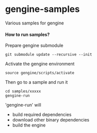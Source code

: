 gengine-samples
===============

Various samples for gengine

#### How to run samples?
Prepare gengine submodule

    git submodule update --recursive --init

Activate the gengine environment

    source gengine/scripts/activate
    
Then go to a sample and run it

    cd samples/xxxxx
    gengine-run
    
'gengine-run' will
 * build required dependencies
 * download other binary dependencies
 * build the engine
